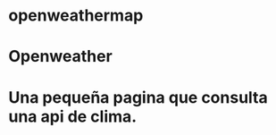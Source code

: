 # openweathermap

<h1> Openweather <h1>

<p> Una pequeña pagina que consulta una api de clima. </p>
